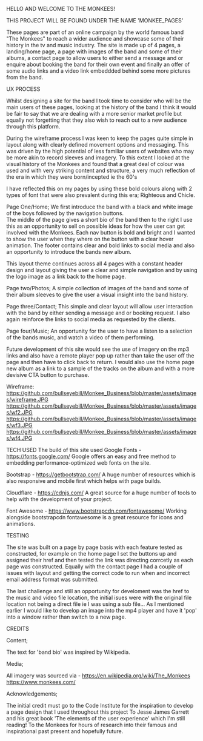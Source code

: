 HELLO AND WELCOME TO THE MONKEES!


THIS PROJECT WILL BE FOUND UNDER THE NAME 'MONKEE_PAGES'

These pages are part of an online campaign by the world famous band "The Monkees" to reach a wider audience
and showcase some of their history in the tv and music industry.
The site is made up of 4 pages, a landing/home page, a page with images of the band and some of their albums, a contact
page to allow users to either send a message and or enquire about booking the band for their own event and finally an offer
of some audio links and a video link embeddded behind some more pictures from the band.

UX PROCESS

Whilst designing a site for the band I took time to consider who will be the main users of these pages,
looking at the history of the band I think it would be fair to say that we are dealing with a more senior
market profile but equally not forgetting that they also wish to reach out to a new audience through this platform.

During the wireframe process I was keen to keep the pages quite simple in layout along with clearly defined movement
options and messaging.  This was driven by the high potential of less familiar users of websites who may be more akin
to record sleeves and imagery.
To this extent I looked at the visual history of the Monkees and found that a great deal of colour was used and with very
striking content and structure, a very much reflection of the era in which they were born/incepted ie the 60's

I have reflected this on my pages by using these bold colours along with 2 types of font that were also prevalent during this
era; Righteous and Chicle.

Page One/Home;  We first introduce the band with a black and white image of the boys followed by the navigation buttons.  
The middle of the page gives a short bio of the band then to the right I use this as an opportunity to sell on possible ideas 
for how the user can get involved with the Monkees.
Each nav button is bold and bright and I wanted to show the user when they where on the button with a clear hover animation.
The footer contains clear and bold links to social media and also an opportunity to introduce the bands new album.

This layout theme continues across all 4 pages with a constant header design and layout giving the user a clear and simple 
navigation and by using the logo image as a link back to the home page.

Page two/Photos; A simple collection of images of the band and some of their album sleeves to give the user a visual insight into the
band history.

Page three/Contact; This simple and clear layout will allow user interaction with the band by either sending a message and or booking
request.  I also again reinforce the links to social media as requested by the clients.

Page four/Music;  An opportunity for the user to have a listen to a selection of the bands music, and watch a video of them performing.

Future development of this site would see the use of imagery on the mp3 links and also have a remote player pop up rather than take the 
user off the page and then have to click back to return.
I would also use the home page new album as a link to a sample of the tracks on the album and with a more devisive CTA button to purchase.

Wireframe: https://github.com/bullseyebill/Monkee_Business/blob/master/assets/images/wireframe.JPG
           https://github.com/bullseyebill/Monkee_Business/blob/master/assets/images/wf2.JPG
           https://github.com/bullseyebill/Monkee_Business/blob/master/assets/images/wf3.JPG
           https://github.com/bullseyebill/Monkee_Business/blob/master/assets/images/wf4.JPG

TECH USED
The build of this site used Google Fonts - https://fonts.google.com/
Google offers an easy and free method to embedding performance-optimized web fonts on the site.

Bootstrap - https://getbootstrap.com/
A huge number of resources which is also responsive and mobile first which helps with page builds.

Cloudflare - https://cdnjs.com/
A great source for a huge number of tools to help with the development of your project.

Font Awesome - https://www.bootstrapcdn.com/fontawesome/
Working alongside bootstrapcdn fontawesome is a great resource for icons and animations.

TESTING

The site was built on a page by page basis with each feature tested as constructed, for example on the home page I set the buttons up and assigned their href and then 
tested the link was directing corrcetly as each page was constructed.
Equally with the contact page I had a couple of issues with layout and getting the correct code to run when and incorrect email address format was submitted.

The last challenge and still an opportunity for develoment was the href to the music and video file location, the initial isues were with the original file location not being
a direct file ie I was using a sub file...
As I mentioned earlier I would like to develop an image into the mp4 player and have it 'pop' into a window rather than switch to a new page.

CREDITS

Content;

The text for 'band bio' was inspired by Wikipedia.

Media;

All imagery was sourced via - https://en.wikipedia.org/wiki/The_Monkees
https://www.monkees.com/


Acknowledgements;

The initial credit must go to the Code Institute for the inspiration to develop a page design that I used throughout this project
To Jesse James Garrett and his great book 'The elements of the user experience' which I'm still reading!
To the Monkees for hours of research into their famous and inspirational past present and hopefully future.

